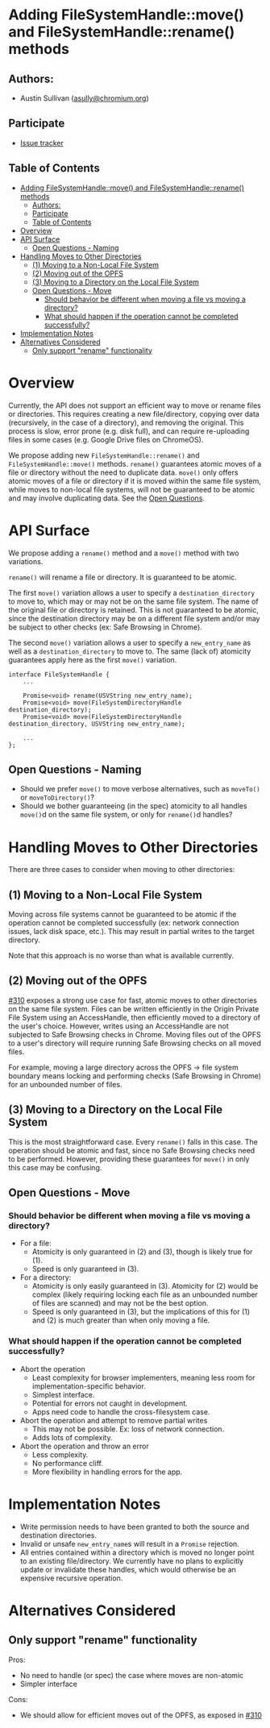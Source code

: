 # Adding FileSystemHandle::move() and FileSystemHandle::rename() methods

## Authors:

* Austin Sullivan (asully@chromium.org)

## Participate

* [Issue tracker](https://github.com/WICG/file-system-access/issues)

## Table of Contents

<!-- START doctoc generated TOC please keep comment here to allow auto update -->
<!-- DON'T EDIT THIS SECTION, INSTEAD RE-RUN doctoc TO UPDATE -->

- [Adding FileSystemHandle::move() and FileSystemHandle::rename() methods](#adding-filesystemhandlemove-and-filesystemhandlerename-methods)
  - [Authors:](#authors)
  - [Participate](#participate)
  - [Table of Contents](#table-of-contents)
- [Overview](#overview)
- [API Surface](#api-surface)
  - [Open Questions - Naming](#open-questions---naming)
- [Handling Moves to Other Directories](#handling-moves-to-other-directories)
  - [(1) Moving to a Non-Local File System](#1-moving-to-a-non-local-file-system)
  - [(2) Moving out of the OPFS](#2-moving-out-of-the-opfs)
  - [(3) Moving to a Directory on the Local File System](#3-moving-to-a-directory-on-the-local-file-system)
  - [Open Questions - Move](#open-questions---move)
    - [Should behavior be different when moving a file vs moving a directory?](#should-behavior-be-different-when-moving-a-file-vs-moving-a-directory)
    - [What should happen if the operation cannot be completed successfully?](#what-should-happen-if-the-operation-cannot-be-completed-successfully)
- [Implementation Notes](#implementation-notes)
- [Alternatives Considered](#alternatives-considered)
  - [Only support "rename" functionality](#only-support-rename-functionality)

<!-- END doctoc generated TOC please keep comment here to allow auto update -->

# Overview

Currently, the API does not support an efficient way to move or rename files or
directories. This requires creating a new file/directory, copying over data
(recursively, in the case of a directory), and removing the original. This
process is slow, error prone (e.g. disk full), and can require re-uploading
files in some cases (e.g. Google Drive files on ChromeOS).

We propose adding new `FileSystemHandle::rename()` and
`FileSystemHandle::move()` methods. `rename()` guarantees atomic moves of a file
or directory without the need to duplicate data. `move()` only offers atomic
moves of a file or directory if it is moved within the same file system, while
moves to non-local file systems, will not be guaranteed to be atomic and may
involve duplicating data. See the [Open Questions](#open-questions---move).

# API Surface
We propose adding a `rename()` method and a `move()` method with two variations.

`rename()` will rename a file or directory. It is guaranteed to be atomic.

The first `move()` variation allows a user to specify a `destination_directory`
to move to, which may or may not be on the same file system. The name of the
original file or directory is retained. This is not guaranteed to be atomic,
since the destination directory may be on a different file system and/or may be
subject to other checks (ex: Safe Browsing in Chrome).

The second `move()` variation allows a user to specify a `new_entry_name` as
well as a `destination_directory` to move to. The same (lack of) atomicity
guarantees apply here as the first `move()` variation.

```
interface FileSystemHandle {
    ...

    Promise<void> rename(USVString new_entry_name);
    Promise<void> move(FileSystemDirectoryHandle destination_directory);
    Promise<void> move(FileSystemDirectoryHandle destination_directory, USVString new_entry_name);

    ...
};
```

## Open Questions - Naming
- Should we prefer `move()` to move verbose alternatives, such as `moveTo()` or
  `moveToDirectory()`?
- Should we bother guaranteeing (in the spec) atomicity to all handles `move()`d
  on the same file system, or only for `rename()`d handles?

# Handling Moves to Other Directories

There are three cases to consider when moving to other directories:

## (1) Moving to a Non-Local File System
Moving across file systems cannot be guaranteed to be atomic if the operation
cannot be completed successfully (ex: network connection issues, lack disk
space, etc.). This may result in partial writes to the target directory.

Note that this approach is no worse than what is available currently.

## (2) Moving out of the OPFS

[#310](https://github.com/WICG/file-system-access/pull/310) exposes a strong use
case for fast, atomic moves to other directories on the same file system. Files
can be written efficiently in the Origin Private File System using an
AccessHandle, then efficiently moved to a directory of the user's choice.
However, writes using an AccessHandle are not subjected to Safe Browsing checks
in Chrome. Moving files out of the OPFS to a user's directory will require
running Safe Browsing checks on all moved files.

For example, moving a large directory across the OPFS -> file system boundary
means locking and performing checks (Safe Browsing in Chrome) for an unbounded
number of files.

## (3) Moving to a Directory on the Local File System

This is the most straightforward case. Every `rename()` falls in this case. The
operation should be atomic and fast, since no Safe Browsing checks need to be
performed. However, providing these guarantees for `move()` in only this case
may be confusing.

## Open Questions - Move

### Should behavior be different when moving a file vs moving a directory?
- For a file:
  - Atomicity is only guaranteed in (2) and (3), though is likely true for (1).
  - Speed is only guaranteed in (3).
- For a directory:
  - Atomicity is only easily guaranteed in (3). Atomicity for (2) would be
    complex (likely requiring locking each file as an unbounded number of files
    are scanned) and may not be the best option.
  - Speed is only guaranteed in (3), but the implications of this for (1) and
    (2) is much greater than when only moving a file.

### What should happen if the operation cannot be completed successfully?
- Abort the operation
  - Least complexity for browser implementers, meaning less room for
    implementation-specific behavior.
  - Simplest interface.
  - Potential for errors not caught in development.
  - Apps need code to handle the cross-filesystem case.
- Abort the operation and attempt to remove partial writes
  - This may not be possible. Ex: loss of network connection.
  - Adds lots of complexity.
- Abort the operation and throw an error
  - Less complexity.
  - No performance cliff.
  - More flexibility in handling errors for the app.

# Implementation Notes

- Write permission needs to have been granted to both the source and destination
  directories.
- Invalid or unsafe `new_entry_name`s will result in a `Promise` rejection.
- All entries contained within a directory which is moved no longer point to an
  existing file/directory. We currently have no plans to explicitly update or
  invalidate these handles, which would otherwise be an expensive recursive
  operation.

# Alternatives Considered

## Only support "rename" functionality

Pros:
- No need to handle (or spec) the case where moves are non-atomic
- Simpler interface

Cons:
- We should allow for efficient moves out of the OPFS, as exposed in
  [#310](https://github.com/WICG/file-system-access/pull/310)
